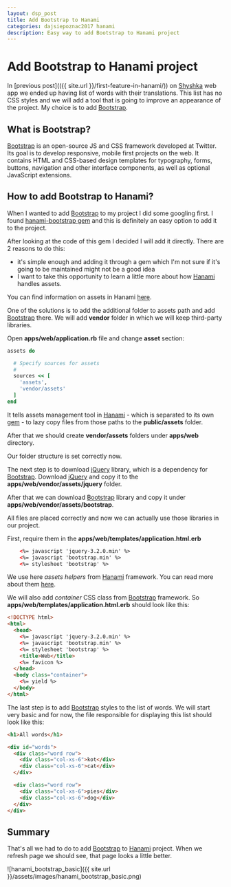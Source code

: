 ```yaml
---
layout: dsp_post
title: Add Bootstrap to Hanami
categories: dajsiepoznac2017 hanami
description: Easy way to add Bootstrap to Hanami project
---
```


# Add Bootstrap to Hanami project #

In [previous post](({{ site.url }}/first-feature-in-hanami/)) on [Shyshka](https://github.com/detfis/shyshka) web app we ended up having list of words with their translations. This list has no CSS styles and we will add a tool that is going to improve an appearance of the project. My choice is to add [Bootstrap](http://getbootstrap.com/). 

## What is Bootstrap? ##

[Bootstrap](http://getbootstrap.com/) is an open-source JS and CSS framework developed at Twitter. Its goal is to develop responsive, mobile first projects on the web. It contains HTML and CSS-based design templates for typography, forms, buttons, navigation and other interface components, as well as optional JavaScript extensions.

## How to add Bootstrap to Hanami? ##

When I wanted to add [Bootstrap](http://getbootstrap.com/) to my project I did some googling first. I found [hanami-bootstrap gem](https://github.com/davydovanton/hanami-bootstrap) and this is definitely an easy option to add it to the project.

After looking at the code of this gem I decided I will add it directly. There are 2 reasons to do this:
- it's simple enough and adding it through a gem which I'm not sure if it's going to be maintained might not be a good idea
- I want to take this opportunity to learn a little more about how [Hanami](http://hanamirb.org/) handles assets.

You can find information on assets in Hanami [here](http://hanamirb.org/guides/assets/overview/).

One of the solutions is to add the additional folder to assets path and add [Bootstrap](http://getbootstrap.com/) there. We will add **vendor** folder in which we will keep third-party libraries.

Open **apps/web/application.rb** file and change **asset** section:

```ruby
assets do

  # Specify sources for assets
  #
  sources << [
    'assets',
    'vendor/assets'
  ]
end
```

It tells assets management tool in [Hanami](http://hanamirb.org/) - which is separated to its own [gem](https://github.com/hanami/assets) - to lazy copy files from those paths to the **public/assets** folder. 

After that we should create **vendor/assets** folders under **apps/web** directory. 

Our folder structure is set correctly now.

The next step is to download [jQuery](https://jquery.com/) library, which is a dependency for [Bootstrap](http://getbootstrap.com/). Download [jQuery](https://jquery.com/) and copy it to the **apps/web/vendor/assets/jquery** folder.

After that we can download [Bootstrap](http://getbootstrap.com/) library and copy it under **apps/web/vendor/assets/bootstrap**. 

All files are placed correctly and now we can actually use those libraries in our project.

First, require them in the **apps/web/templates/application.html.erb**

```html
    <%= javascript 'jquery-3.2.0.min' %>
    <%= javascript 'bootstrap.min' %>
    <%= stylesheet 'bootstrap' %>
```

We use here *assets helpers* from [Hanami](http://hanamirb.org/) framework. You can read more about them [here](http://hanamirb.org/guides/helpers/assets/).

We will also add *container* CSS class from [Bootstrap](http://getbootstrap.com/) framework. So **apps/web/templates/application.html.erb** should look like this:

```html 
<!DOCTYPE html>
<html>
  <head>
    <%= javascript 'jquery-3.2.0.min' %>
    <%= javascript 'bootstrap.min' %>
    <%= stylesheet 'bootstrap' %>
    <title>Web</title>
    <%= favicon %>
  </head>
  <body class="container">
    <%= yield %>
  </body>
</html>
``` 

The last step is to add [Bootstrap](http://getbootstrap.com/) styles to the list of words. We will start very basic and for now, the file responsible for displaying this list should look like this:

```html 
<h1>All words</h1>

<div id="words">
  <div class="word row">
    <div class="col-xs-6">kot</div>
    <div class="col-xs-6">cat</div>
  </div>

  <div class="word row">
    <div class="col-xs-6">pies</div>
    <div class="col-xs-6">dog</div>
  </div>
</div>
```

## Summary ##

That's all we had to do to add [Bootstrap](http://getbootstrap.com/) to [Hanami](http://hanamirb.org/) project. When we refresh page we should see, that page looks a little better.

![hanami_bootstrap_basic]({{ site.url }}/assets/images/hanami_bootstrap_basic.png)
